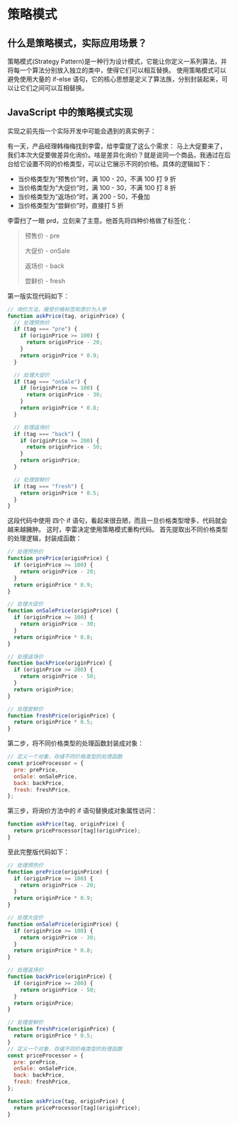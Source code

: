 # 策略模式

## 什么是策略模式，实际应用场景？

策略模式(Strategy Pattern)是一种行为设计模式，它能让你定义一系列算法，并将每一个算法分别放入独立的类中，使得它们可以相互替换。
使用策略模式可以避免使用大量的 if-else 语句，它的核心思想是定义了算法族，分别封装起来，可以让它们之间可以互相替换。

## JavaScript 中的策略模式实现

实现之前先指一个实际开发中可能会遇到的真实例子：

有一天，产品经理韩梅梅找到李雷，给李雷提了这么个需求：
马上大促要来了，我们本次大促要做差异化询价。啥是差异化询价？就是说同一个商品，我通过在后台给它设置不同的价格类型，可以让它展示不同的价格。具体的逻辑如下：

- 当价格类型为“预售价”时，满 100 - 20，不满 100 打 9 折
- 当价格类型为“大促价”时，满 100 - 30，不满 100 打 8 折
- 当价格类型为“返场价”时，满 200 - 50，不叠加
- 当价格类型为“尝鲜价”时，直接打 5 折

李雷扫了一眼 prd，立刻来了主意。他首先将四种价格做了标签化：

> 预售价 - pre
>
> 大促价 - onSale
>
> 返场价 - back
>
> 尝鲜价 - fresh

第一版实现代码如下：

```js
// 询价方法，接受价格标签和原价为入参
function askPrice(tag, originPrice) {
  // 处理预热价
  if (tag === "pre") {
    if (originPrice >= 100) {
      return originPrice - 20;
    }
    return originPrice * 0.9;
  }

  // 处理大促价
  if (tag === "onSale") {
    if (originPrice >= 100) {
      return originPrice - 30;
    }
    return originPrice * 0.8;
  }

  // 处理返场价
  if (tag === "back") {
    if (originPrice >= 200) {
      return originPrice - 50;
    }
    return originPrice;
  }

  // 处理尝鲜价
  if (tag === "fresh") {
    return originPrice * 0.5;
  }
}
```

这段代码中使用 四个 if 语句，看起来很丑陋，而且一旦价格类型增多，代码就会越来越臃肿。
这时，李雷决定使用策略模式重构代码。
首先提取出不同价格类型的处理逻辑，封装成函数：

```js
// 处理预热价
function prePrice(originPrice) {
  if (originPrice >= 100) {
    return originPrice - 20;
  }
  return originPrice * 0.9;
}

// 处理大促价
function onSalePrice(originPrice) {
  if (originPrice >= 100) {
    return originPrice - 30;
  }
  return originPrice * 0.8;
}

// 处理返场价
function backPrice(originPrice) {
  if (originPrice >= 200) {
    return originPrice - 50;
  }
  return originPrice;
}

// 处理尝鲜价
function freshPrice(originPrice) {
  return originPrice * 0.5;
}
```
第二步，将不同价格类型的处理函数封装成对象：
```js
// 定义一个对象，存储不同价格类型的处理函数
const priceProcessor = {
  pre: prePrice,
  onSale: onSalePrice,
  back: backPrice,
  fresh: freshPrice,
};
```
第三步，将询价方法中的 if 语句替换成对象属性访问：
```js
function askPrice(tag, originPrice) {
  return priceProcessor[tag](originPrice);
}
```


至此完整版代码如下：
```js
// 处理预热价
function prePrice(originPrice) {
  if (originPrice >= 100) {
    return originPrice - 20;
  }
  return originPrice * 0.9;
}

// 处理大促价
function onSalePrice(originPrice) {
  if (originPrice >= 100) {
    return originPrice - 30;
  }
  return originPrice * 0.8;
}

// 处理返场价
function backPrice(originPrice) {
  if (originPrice >= 200) {
    return originPrice - 50;
  }
  return originPrice;
}

// 处理尝鲜价
function freshPrice(originPrice) {
  return originPrice * 0.5;
}
// 定义一个对象，存储不同价格类型的处理函数
const priceProcessor = {
  pre: prePrice,
  onSale: onSalePrice,
  back: backPrice,
  fresh: freshPrice,
};

function askPrice(tag, originPrice) {
  return priceProcessor[tag](originPrice);
}
```